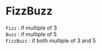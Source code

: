 <h1> FizzBuzz </h1>

<code>Fizz</code> : if multiple of 3 <br>
<code>Buzz</code> : if multiple of 5 <br>
<code>FizzBuzz</code> : if both multiple of 3 and 5
